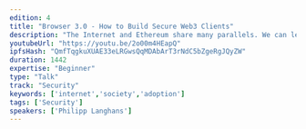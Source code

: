 ```yaml
---
edition: 4
title: "Browser 3.0 - How to Build Secure Web3 Clients"
description: "The Internet and Ethereum share many parallels. We can learn from the history of the Web and its \"browser wars\" and will see that \"time to market\" plays an important role for the positioning and adoption of network clients. The Chrome browser defines for most people how they use services and experience the Internet and a new generation of clients will eventually do the same for the Ethereum network. Applications such as Mist or Brave use popular frameworks like Electron to accelerate the development of browser(-like) applications without giving up platform ownership as it is the case for plugins such as Metamask. However, Electron has some serious security issues that should be considered and which are discussed together with their alternatives."
youtubeUrl: "https://youtu.be/2o00m4HEapQ"
ipfsHash: "QmfTqgkuXUAE33eLRGwsQqMDAbArT3rNdC5bZgeRgJQyZW"
duration: 1442
expertise: "Beginner"
type: "Talk"
track: "Security"
keywords: ['internet','society','adoption']
tags: ['Security']
speakers: ['Philipp Langhans']
---
```

